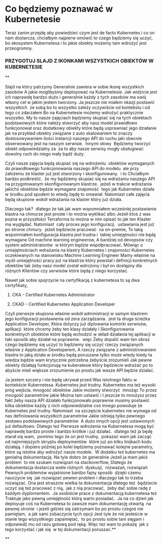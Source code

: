 # Co będziemy poznawać w Kubernetesie

Teraz zanim przejdę aby powiedzieć czym jest de facto Kubernetes i co on nam dostarcza, chciałbym najpierw omówić to czego będziemy się uczyć, bo ekosystem Kubernetesa i to jakie obiekty możemy tam wdrożyć jest przeogromny.

### PRZYGOTUJ SLAJD Z IKONKAMI WSZYSTKICH OBIEKTÓW W KUBERNETESIE

**

Slajd na który patrzymy Generalnie zawiera w sobie ikonę wszystkich zasobów A jakie moglibyśmy deployować na Kubernetesie. Jak widzicie jest ich naprawdę bardzo dużo i generalnie każdy z tych zasobów ma swój własny cel w jakim jestem tworzony. Ja jeszcze nie miałem okazji postawić wszystkich  ze sobą bo to wszystko zależy oczywiście od kontekstu i od tego co zdarzałem Bo na Kubernetesie możemy wdrożyć praktycznie wszystko. My to nasze zajęciach będziemy skupiać się na tych obiektach podstawowych które należy stworzyć aby nasz model prawidłowo funkcjonował oraz dodatkowy obiekty które będą usprawniać jego działanie jak na przykład obiekty związane z auto skalowaniem to znaczy dostosowywaniem ilości instancji naszego API do ruchu jaki obecnie obserwowany jest na naszym serwisie.  Innymi słowy  Będziemy tworzyć obiekt odpowiedzialny za  za to aby nasze serwisy mogły obsługiwać dowolny ruch do niego mały bądź duży. 

  

Czyli nasze zajęcia będą skupiać się na wdrożeniu  obiektów wymaganych do prawidłowego funkcjonowania naszego API do modelu  ale przy założeniu że klaster już jest stworzony i skonfigurowany.  i to Chciałbym bardzo podkreślić.  że my będziemy skupiać się na wdrażaniu naszego API  na przygotowanym skonfigurowanym klastrze.  jeżeli w trakcie wdrażania jakichś obiektów będzie wymagane znajomość  tego jak Kubernetes działa w środku pod spodem to wtedy będę to omawiał. Natomiast całe zajęcia będą skupione wokół wdrażania na klaster który już działa.

  

Dlaczego tak?  dlatego że tak jak wam wspomniałem wcześniej postawienie klastra na chmurze jest proste i to można wyklikać albo Jeżeli ktoś z was pozna w przyszłości Terraforma to można w nim opisać to jak ten Klaster ma wyglądać. Natomiast  cały proces jego konfiguracji,  ustawiania jest już po stronie chmury.  jeżeli będziecie pracować  na on-premie, To taką wspomniałem konfiguracja klastra jest trudna i  takiej umiejętności nie będą wymagane Od machine learning engineerow, A bardziej od devopsów czy system administratorów  w którym będzie współpracować. Mówiąc o umiejętnościach wdrażania na klastry Kubernetes i znajomości Kubernetes oczekiwanych na stanowisku Machine Learning Engineer Mamy właśnie na myśli umiejętności pracy już na klastrze który powstał i definicji konkretnych obiektów tak żeby nasz model został wdrożony i był on dostępny dla różnych Klientów czy serwisów które będą z niego korzystać.

  

Nawet jak sobie spojrzycie na certyfikację z kubernetesa to są dwa certyfikaty, 

1. CKA - Certified Kubernetes Administrator
    
2. CKAD - Certified Kubernetes Application Developer
    

Czyli pierwsze skupiona właśnie wokół administracji w samym klastrem jego konfiguracji postawienia od zera zarządzania.  jest ta druga ścieżka Application Developer, Która dotyczy już diplowania komórki serwisów,  aplikacji  które chcemy żeby ten klasy działały i Skonfigurowania konkretnych obiektów które będą wchodzić w skład działania tej aplikacji w taki sposób aby działał na poprawnie.  więc Żeby dopalić wam ten obraz czego będziemy się uczyć to będziemy się uczyć rzeczy związanych właśnie z Application Developerem, A rzeczy związane z administrowaniem klastra to jaką działa w środku będą poruszane tylko może wtedy kiedy ta wiedza będzie wam krytycznie potrzebna żebyście zrozumieli Jak pewne obiekty działają funkcjonują na kuberatesie który będziecie wdrażać po to abyście mieli większe zrozumienie po prostu jak wasze API będzie działać.

Ja jestem szczery i nie będę ukrywał przed Was istotnego faktu w kontekście Kubernetesa. Kubernetes jest trudny. Kubernetes ma też wysoki próg wejścia. mnogość obiektów Jakie możemy stworzyć  mnożąc To przez mnogość parametrów jakie Można tam ustawić i I jeszcze to mnożysz przez fakt żeby nasza API działało funkcjonowało poprawnie musimy postawić kilka obiektów każdy z nich odpowiedzialne coś innego powoduje że Kubernetes jest trudny. Natomiast  na szczęście kubernetes nie wymaga od nas definiowania wszystkich parametrów Jakie istnieją tylko pewnego zestawu podstawowych parametrów  A dużo innych opcji jest ustawionych już defaultowo. Dlatego też Pierwsze wdrożenia na Kubernetesa mogą być naprawdę bardzo proste i bardzo krótkie i już działać.  dlatego też ja będę starał się wam,  pomimo tego że on jest trudny,  pokazać wam jak zacząć od najmniejszych skryptu deploymentów  które już po kilku linijkach kodu działają. I dopiero później po kolei będziemy poznawać kolejne parametry, które są istotne aby wdrożyć nasze modele.  W dodatku też kubernetes ma genialną dokumentację. Na tyle dobro że generalnie Jeżeli ja mam jakiś problem  to nie szukam rozwiązań na stackoverflow, Dlatego że dokumentacja dostarcza wiele różnych  dyskusji,  rozważań, rozwiązań Pewnych problemów wyjaśnione bardzo fajny sposób  dzięki czemu nauczycie się  jak rozwiązać pewien problem i dlaczego tak to trzeba rozwiązać. Ona jest strasznie wielka ta dokumentacja dlatego też  będziecie uczyć się też pracować z nią,  jak z nią pracować,  żeby dać sobie radę z każdym dyplomentem.  Ja osobiście prace z dokumentacją kubernetesa też Traktuje jako pewną umiejętność którą warto posiadać.  Ja na co dzień jak deployuje coś na Kubernetesa to zawsze mam dokumentację otwartą  na pewnej stronie  i jeżeli gdzieś się zatrzymam bo po prostu czegoś nie pamiętam,  a jak sami zobaczycie tych opcji Jest tyle że nie jesteście w stanie tego wszystkiego zapamiętać,  to po prostu sobie tam sięgam i odpowiedź mu od razu gotową pod ręką. Więc też wam to pokażę  jak z tego korzystać i jak się  w tej dokumentacji poruszać.**

**